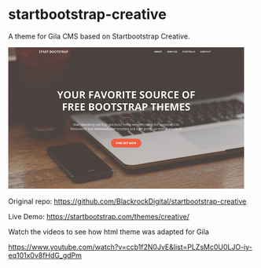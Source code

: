 # startbootstrap-creative
A theme for Gila CMS based on Startbootstrap Creative.

<img src='screenshot.jpg'>

Original repo: https://github.com/BlackrockDigital/startbootstrap-creative

Live Demo: https://startbootstrap.com/themes/creative/

Watch the videos to see how html theme was adapted for Gila

https://www.youtube.com/watch?v=ccb1f2N0JvE&list=PLZsMc0U0LJO-iy-eq101x0v8fHdG_gdPm
